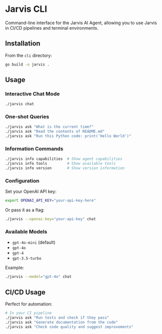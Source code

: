 # Jarvis CLI

Command-line interface for the Jarvis AI Agent, allowing you to use Jarvis in CI/CD pipelines and terminal environments.

## Installation

From the `cli` directory:
```bash
go build -o jarvis .
```

## Usage

### Interactive Chat Mode
```bash
./jarvis chat
```

### One-shot Queries
```bash
./jarvis ask "What is the current time?"
./jarvis ask "Read the contents of README.md"
./jarvis ask "Run this Python code: print('Hello World')"
```

### Information Commands
```bash
./jarvis info capabilities  # Show agent capabilities
./jarvis info tools         # Show available tools
./jarvis info version       # Show version information
```

### Configuration

Set your OpenAI API key:
```bash
export OPENAI_API_KEY="your-api-key-here"
```

Or pass it as a flag:
```bash
./jarvis --openai-key="your-api-key" chat
```

### Available Models

- `gpt-4o-mini` (default)
- `gpt-4o`
- `gpt-4`
- `gpt-3.5-turbo`

Example:
```bash
./jarvis --model="gpt-4o" chat
```

## CI/CD Usage

Perfect for automation:
```bash
# In your CI pipeline
./jarvis ask "Run tests and check if they pass"
./jarvis ask "Generate documentation from the code"
./jarvis ask "Check code quality and suggest improvements"
```